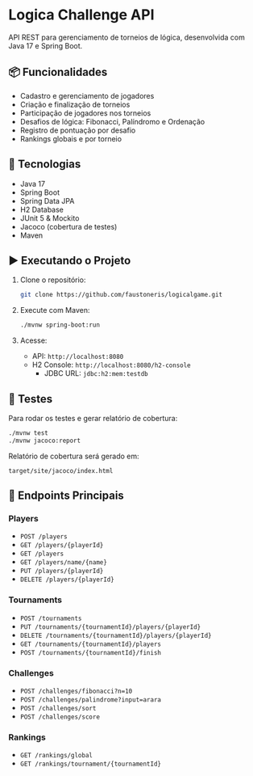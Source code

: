 # Logica Challenge API

API REST para gerenciamento de torneios de lógica, desenvolvida com Java 17 e Spring Boot.

## 📦 Funcionalidades

- Cadastro e gerenciamento de jogadores
- Criação e finalização de torneios
- Participação de jogadores nos torneios
- Desafios de lógica: Fibonacci, Palíndromo e Ordenação
- Registro de pontuação por desafio
- Rankings globais e por torneio

## 🚀 Tecnologias

- Java 17
- Spring Boot
- Spring Data JPA
- H2 Database
- JUnit 5 & Mockito
- Jacoco (cobertura de testes)
- Maven

## ▶️ Executando o Projeto

1. Clone o repositório:
   ```bash
   git clone https://github.com/faustoneris/logicalgame.git
   ```

2. Execute com Maven:
   ```bash
   ./mvnw spring-boot:run
   ```

3. Acesse:
   - API: `http://localhost:8080`
   - H2 Console: `http://localhost:8080/h2-console`
     - JDBC URL: `jdbc:h2:mem:testdb`

## 🧪 Testes

Para rodar os testes e gerar relatório de cobertura:

```bash
./mvnw test
./mvnw jacoco:report
```

Relatório de cobertura será gerado em:
```
target/site/jacoco/index.html
```

## 📘 Endpoints Principais

### Players
- `POST /players`
- `GET /players/{playerId}`
- `GET /players`
- `GET /players/name/{name}`
- `PUT /players/{playerId}`
- `DELETE /players/{playerId}`

### Tournaments
- `POST /tournaments`
- `PUT /tournaments/{tournamentId}/players/{playerId}`
- `DELETE /tournaments/{tournamentId}/players/{playerId}`
- `GET /tournaments/{tournamentId}/players`
- `POST /tournaments/{tournamentId}/finish`

### Challenges
- `POST /challenges/fibonacci?n=10`
- `POST /challenges/palindrome?input=arara`
- `POST /challenges/sort`
- `POST /challenges/score`

### Rankings
- `GET /rankings/global`
- `GET /rankings/tournament/{tournamentId}`
